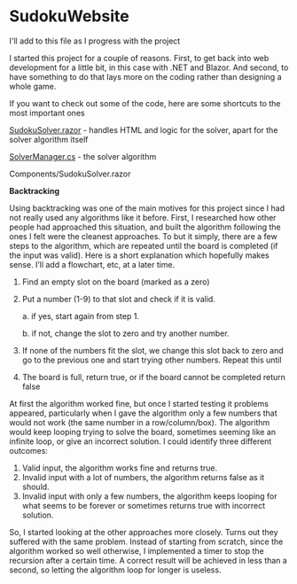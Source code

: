 # SudokuWebsite
I'll add to this file as I progress with the project


I started this project for a couple of reasons. First, to get back into web development for a little bit, in this case with .NET and Blazor. And second, to have something to do that lays more on the coding rather than designing a whole game.


If you want to check out some of the code, here are some shortcuts to the most important ones

[SudokuSolver.razor](Components/SudokuSolver.razor) - handles HTML and logic for the solver, apart for the solver algorithm itself

[SolverManager.cs](Services/BoardSolver.cs) - the solver algorithm


Components/SudokuSolver.razor




**Backtracking**

Using backtracking was one of the main motives for this project since I had not really used any algorithms like it before. 
First, I researched how other people had approached this situation, and built the algorithm following the ones I felt were the cleanest approaches.
To but it simply, there are a few steps to the algorithm, which are repeated until the board is completed (if the input was valid).  Here is a short explanation which hopefully makes sense. I’ll add a flowchart, etc, at a later time.
1.	Find an empty slot on the board (marked as a zero)
2.	Put a number (1-9) to that slot and check if it is valid.

    a.	if yes, start again from step 1.
    
    b.	if not, change the slot to zero and try another number.
3.	If none of the numbers fit the slot, we change this slot back to zero and go to the previous one and start trying other numbers. Repeat this until
4.	The board is full, return true, or if the board cannot be completed return false

At first the algorithm worked fine, but once I started testing it problems appeared, particularly when I gave the algorithm only a few numbers that would not work (the same number in a row/column/box). The algorithm would keep looping trying to solve the board, sometimes seeming like an infinite loop, or give an incorrect solution. 
I could identify three different outcomes:
1.	Valid input, the algorithm works fine and returns true.
2.	Invalid input with a lot of numbers, the algorithm returns false as it should.
3.	Invalid input with only a few numbers, the algorithm keeps looping for what seems to be forever or sometimes returns true with incorrect solution.

So, I started looking at the other approaches more closely. Turns out they suffered with the same problem. Instead of starting from scratch, since the algorithm worked so well otherwise, I implemented a timer to stop the recursion after a certain time. A correct result will be achieved in less than a second, so letting the algorithm loop for longer is useless.
